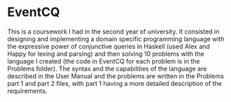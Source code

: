 # EventCQ

This is a coursework I had in the second year of university. It consisted in designing and implementing a domain specific programming language with the expressive power of conjunctive queries in Haskell (used Alex and Happy for lexing and parsing) and then solving 10 problems with the language I created (the code in EventCQ for each problem is in the Problems folder). The syntax and the capabilities of the language are described in the User Manual and the problems are written in the Problems part 1 and part 2 files, with part 1 having a more detailed description of the requirements.
